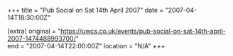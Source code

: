 +++
title = "Pub Social on Sat 14th April 2007"
date = "2007-04-14T18:30:00Z"

[extra]
original = "https://uwcs.co.uk/events/pub-social-on-sat-14th-april-2007-1474488993700/"    
end = "2007-04-14T22:00:00Z"
location = "N/A"
+++



